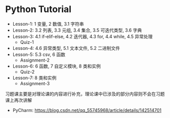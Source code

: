# Python Tutorial

- Lesson-1: 1 变量, 2 数值, 3.1 字符串
- Lesson-2: 3.2 列表, 3.3 元组, 3.4 集合, 3.5 可迭代类型, 3.6 字典
- Lesson-3: 4.1 if-elif-else, 4.2 迭代器, 4.3 for, 4.4 while, 4.5 异常处理
  - Quiz-1
- Lesson-4: 4.6 异常类型, 5.1 文本文件, 5.2 二进制文件
- Lesson-5: 5.3 csv, 6 函数
  - Assignment-2
- Lesson-6: 6 函数, 7 自定义模块, 8 类和实例
  - Quiz-2
- Lesson-7: 8 类和实例
  - Assignment-3

习题课主要是对理论课的内容进行补充，理论课中已涉及的部分内容则不会在习题课上再次讲解

- PyCharm: https://blog.csdn.net/qq_55745968/article/details/142514701
